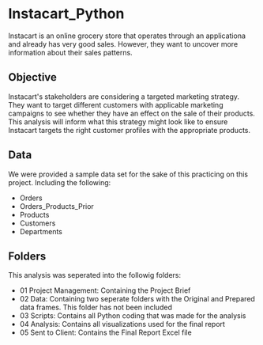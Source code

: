 # Instacart_Python
Instacart is an online grocery store that operates through an applicationa and already has very good sales. However, they want to uncover more information about their sales patterns.
## Objective
Instacart's stakeholders are considering a targeted marketing strategy. They want to target different customers with applicable marketing campaigns to see whether they have an effect on the sale of their products. This analysis will inform what this strategy might look like to ensure Instacart targets the right customer profiles with the appropriate products.
## Data
We were provided a sample data set for the sake of this practicing on this project. Including the following:
- Orders
- Orders_Products_Prior
- Products
- Customers
- Departments
## Folders
This analysis was seperated into the followig folders:
- 01 Project Management: Containing the Project Brief
- 02 Data: Containing two seperate folders with the Original and Prepared data frames. This folder has not been included
- 03 Scripts: Contains all Python coding that was made for the analysis
- 04 Analysis: Contains all visualizations used for the final report
- 05 Sent to Client: Contains the Final Report Excel file
